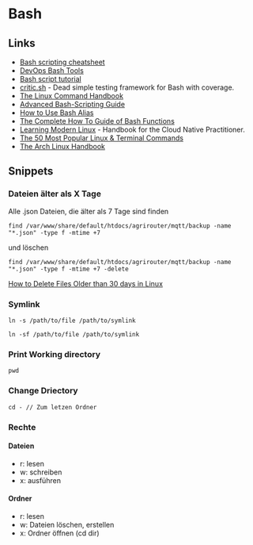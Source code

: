 # Bash

## Links

- [Bash scripting cheatsheet](https://devhints.io/bash)
- [DevOps Bash Tools](https://github.com/HariSekhon/DevOps-Bash-tools)
- [Bash script tutorial](https://www.devopsroles.com/bash-script/)
- [critic.sh](https://github.com/Checksum/critic.sh) - Dead simple testing framework for Bash with coverage.
- [The Linux Command Handbook](https://www.freecodecamp.org/news/the-linux-commands-handbook/)
- [Advanced Bash-Scripting Guide](https://tldp.org/LDP/abs/html/)
- [How to Use Bash Alias](https://www.shell-tips.com/bash/alias/)
- [The Complete How To Guide of Bash Functions](https://www.shell-tips.com/bash/functions/)
- [Learning Modern Linux](https://modern-linux.info/) - Handbook for the Cloud Native Practitioner.
- [The 50 Most Popular Linux & Terminal Commands](https://www.youtube.com/watch?v=ZtqBQ68cfJc)
- [The Arch Linux Handbook](https://www.freecodecamp.org/news/how-to-install-arch-linux/)

## Snippets

### Dateien älter als X Tage

Alle .json Dateien, die älter als 7 Tage sind finden

```
find /var/www/share/default/htdocs/agrirouter/mqtt/backup -name "*.json" -type f -mtime +7
```

und löschen

```
find /var/www/share/default/htdocs/agrirouter/mqtt/backup -name "*.json" -type f -mtime +7 -delete
```

[How to Delete Files Older than 30 days in Linux](https://tecadmin.net/delete-files-older-x-days/)

### Symlink

```
ln -s /path/to/file /path/to/symlink
```

```
ln -sf /path/to/file /path/to/symlink
```

### Print Working directory

```
pwd
```

### Change Driectory

```
cd - // Zum letzen Ordner
```

### Rechte

#### Dateien

- r: lesen
- w: schreiben
- x: ausführen

#### Ordner

- r: lesen
- w: Dateien löschen, erstellen
- x: Ordner öffnen (cd dir)

